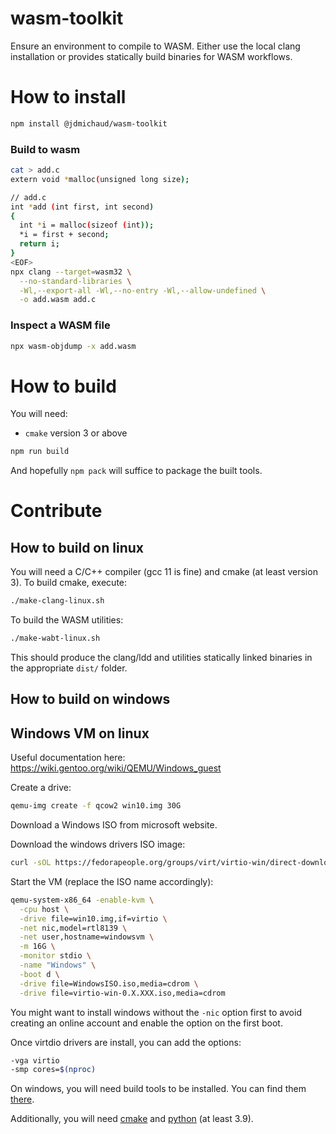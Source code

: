 # wasm-toolkit

Ensure an environment to compile to WASM. Either use the local clang installation
or provides statically build binaries for WASM workflows.

# How to install

```bash
npm install @jdmichaud/wasm-toolkit
```

### Build to wasm

```bash
cat > add.c
extern void *malloc(unsigned long size);

// add.c
int *add (int first, int second)
{
  int *i = malloc(sizeof (int));
  *i = first + second;
  return i;
}
<EOF>
npx clang --target=wasm32 \
  --no-standard-libraries \
  -Wl,--export-all -Wl,--no-entry -Wl,--allow-undefined \
  -o add.wasm add.c
```

### Inspect a WASM file

```bash
npx wasm-objdump -x add.wasm
```

# How to build

You will need:
- `cmake` version 3 or above

```bash
npm run build
```

And hopefully `npm pack` will suffice to package the built tools.

# Contribute

## How to build on linux

You will need a C/C++ compiler (gcc 11 is fine) and cmake (at least version 3).
To build cmake, execute:
```bash
./make-clang-linux.sh
```

To build the WASM utilities:
```bash
./make-wabt-linux.sh
```

This should produce the clang/ldd and utilities statically linked binaries in
the appropriate `dist/` folder.

## How to build on windows

## Windows VM on linux

Useful documentation here: https://wiki.gentoo.org/wiki/QEMU/Windows_guest

Create a drive:
```bash
qemu-img create -f qcow2 win10.img 30G
```

Download a Windows ISO from microsoft website.

Download the windows drivers ISO image:
```bash
curl -sOL https://fedorapeople.org/groups/virt/virtio-win/direct-downloads/stable-virtio/virtio-win.iso
```

Start the VM (replace the ISO name accordingly):
```bash
qemu-system-x86_64 -enable-kvm \
  -cpu host \
  -drive file=win10.img,if=virtio \
  -net nic,model=rtl8139 \
  -net user,hostname=windowsvm \
  -m 16G \
  -monitor stdio \
  -name "Windows" \
  -boot d \
  -drive file=WindowsISO.iso,media=cdrom \
  -drive file=virtio-win-0.X.XXX.iso,media=cdrom
```

You might want to install windows without the `-nic` option first to avoid
creating an online account and enable the option on the first boot.

Once virtdio drivers are install, you can add the options:
```bash
-vga virtio
-smp cores=$(nproc)
```

On windows, you will need build tools to be installed. You can find them
[there](https://visualstudio.microsoft.com/downloads/).

Additionally, you will need [cmake](https://cmake.org/download/) and
[python](https://github.com/winpython/winpython/releases/tag/4.7.20220709final)
(at least 3.9).

